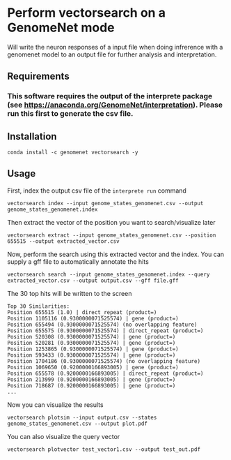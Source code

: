 # Perform vectorsearch on a GenomeNet mode

Will write the neuron responses of a input file when doing infrerence with a genomenet model to an output file for further analysis and interpretation.

## Requirements

### This software requires the output of the interprete package (see https://anaconda.org/GenomeNet/interpretation). Please run this first to generate the csv file.

## Installation

```
conda install -c genomenet vectorsearch -y
```

## Usage

First, index the output csv file of the `interprete run` command

```
vectorsearch index --input genome_states_genomenet.csv --output genome_states_genomenet.index
```

Then extract the vector of the position you want to search/visualize later

```
vectorsearch extract --input genome_states_genomenet.csv --position 655515 --output extracted_vector.csv
```

Now, perform the search using this extracted vector and the index. You can supply a gff file to automatically annotate the hits

```
vectorsearch search --input genome_states_genomenet.index --query extracted_vector.csv --output output.csv --gff file.gff
```

The 30 top hits will be written to the screen

```
Top 30 Similarities:
Position 655515 (1.0) | direct_repeat (product=)
Position 1105116 (0.9300000071525574) | gene (product=)
Position 655494 (0.9300000071525574) (no overlapping feature)
Position 655575 (0.9300000071525574) | direct_repeat (product=)
Position 520308 (0.9300000071525574) | gene (product=)
Position 520281 (0.9300000071525574) | gene (product=)
Position 1253865 (0.9300000071525574) | gene (product=)
Position 593433 (0.9300000071525574) | gene (product=)
Position 1704186 (0.9300000071525574) (no overlapping feature)
Position 1069650 (0.9200000166893005) | gene (product=)
Position 655578 (0.9200000166893005) | direct_repeat (product=)
Position 213999 (0.9200000166893005) | gene (product=)
Position 718687 (0.9200000166893005) | gene (product=)
...
```

Now you can visualize the results

```
vectorsearch plotsim --input output.csv --states genome_states_genomenet.csv --output plot.pdf
```

You can also visualize the query vector

```
vectorsearch plotvector test_vector1.csv --output test_out.pdf
```
